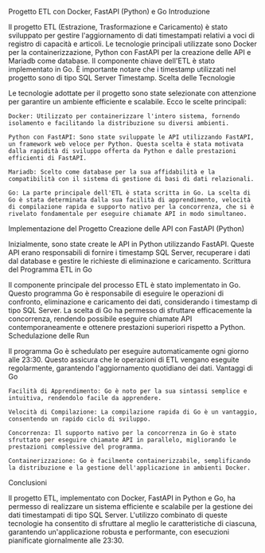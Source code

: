 Progetto ETL con Docker, FastAPI (Python) e Go
Introduzione

Il progetto ETL (Estrazione, Trasformazione e Caricamento) è stato sviluppato per gestire l'aggiornamento di dati timestampati relativi a voci di registro di capacità e articoli. Le tecnologie principali utilizzate sono Docker per la containerizzazione, Python con FastAPI per la creazione delle API e Mariadb come database. Il componente chiave dell'ETL è stato implementato in Go. È importante notare che i timestamp utilizzati nel progetto sono di tipo SQL Server Timestamp.
Scelta delle Tecnologie

Le tecnologie adottate per il progetto sono state selezionate con attenzione per garantire un ambiente efficiente e scalabile. Ecco le scelte principali:

    Docker: Utilizzato per containerizzare l'intero sistema, fornendo isolamento e facilitando la distribuzione su diversi ambienti.

    Python con FastAPI: Sono state sviluppate le API utilizzando FastAPI, un framework web veloce per Python. Questa scelta è stata motivata dalla rapidità di sviluppo offerta da Python e dalle prestazioni efficienti di FastAPI.

    Mariadb: Scelto come database per la sua affidabilità e la compatibilità con il sistema di gestione di basi di dati relazionali.

    Go: La parte principale dell'ETL è stata scritta in Go. La scelta di Go è stata determinata dalla sua facilità di apprendimento, velocità di compilazione rapida e supporto nativo per la concorrenza, che si è rivelato fondamentale per eseguire chiamate API in modo simultaneo.

Implementazione del Progetto
Creazione delle API con FastAPI (Python)

Inizialmente, sono state create le API in Python utilizzando FastAPI. Queste API erano responsabili di fornire i timestamp SQL Server, recuperare i dati dal database e gestire le richieste di eliminazione e caricamento.
Scrittura del Programma ETL in Go

Il componente principale del processo ETL è stato implementato in Go. Questo programma Go è responsabile di eseguire le operazioni di confronto, eliminazione e caricamento dei dati, considerando i timestamp di tipo SQL Server. La scelta di Go ha permesso di sfruttare efficacemente la concorrenza, rendendo possibile eseguire chiamate API contemporaneamente e ottenere prestazioni superiori rispetto a Python.
Schedulazione delle Run

Il programma Go è schedulato per eseguire automaticamente ogni giorno alle 23:30. Questo assicura che le operazioni di ETL vengano eseguite regolarmente, garantendo l'aggiornamento quotidiano dei dati.
Vantaggi di Go

    Facilità di Apprendimento: Go è noto per la sua sintassi semplice e intuitiva, rendendolo facile da apprendere.

    Velocità di Compilazione: La compilazione rapida di Go è un vantaggio, consentendo un rapido ciclo di sviluppo.

    Concorrenza: Il supporto nativo per la concorrenza in Go è stato sfruttato per eseguire chiamate API in parallelo, migliorando le prestazioni complessive del programma.

    Containerizzazione: Go è facilmente containerizzabile, semplificando la distribuzione e la gestione dell'applicazione in ambienti Docker.

Conclusioni

Il progetto ETL, implementato con Docker, FastAPI in Python e Go, ha permesso di realizzare un sistema efficiente e scalabile per la gestione dei dati timestampati di tipo SQL Server. L'utilizzo combinato di queste tecnologie ha consentito di sfruttare al meglio le caratteristiche di ciascuna, garantendo un'applicazione robusta e performante, con esecuzioni pianificate giornalmente alle 23:30.